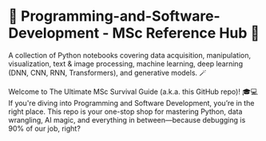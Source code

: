 #  🧠 Programming-and-Software-Development - MSc Reference Hub 🚀
A collection of Python notebooks covering data acquisition, manipulation, visualization, text &amp; image processing, machine learning, deep learning (DNN, CNN, RNN, Transformers), and generative models. 🪄


Welcome to The Ultimate MSc Survival Guide (a.k.a. this GitHub repo)! 🎓💻 If you're diving into Programming and Software Development, you’re in the right place. This repo is your one-stop shop for mastering Python, data wrangling, AI magic, and everything in between—because debugging is 90% of our job, right?
